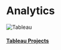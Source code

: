 # Analytics


![Tableau](https://raw.githubusercontent.com/gregorywmorris/gregorywmorris.github.io/master/images/icon-tableau-400x400.png)

#### [Tableau Projects](https://public.tableau.com/app/profile/gregory.morris4179)
